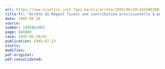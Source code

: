 ```yaml
---
url: https://www.ejustice.just.fgov.be/eli/arrete/1945/06/20/1945062003/justel
title-fr: "Arrêté du Régent fixant une contribution provisionnelle à percevoir par le Conseil professionnel de l'Industrie et du Commerce diamantaire"
date: 1945-06-20
source:
number: 1945062003
page: 888888
case: 1945-06-20/03
publication: 1945-07-13
starts:
modifies:
pdf-original:
pdf-consolidated:
---
```


